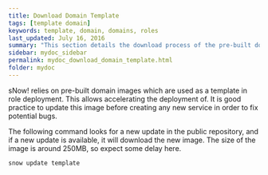 ```yaml
---
title: Download Domain Template
tags: [template domain]
keywords: template, domain, domains, roles
last_updated: July 16, 2016
summary: "This section details the download process of the pre-built domain images which are used as a template in role deployment."
sidebar: mydoc_sidebar
permalink: mydoc_download_domain_template.html
folder: mydoc
---
```


sNow! relies on pre-built domain images which are used as a template in role deployment. This allows accelerating the deployment of. It is good practice to update this image before creating any new service in order to fix potential bugs.

The following command looks for a new update in the public repository, and if a new update is available, it will download the new image. The size of the image is around 250MB, so expect some delay here.

```
snow update template
```

